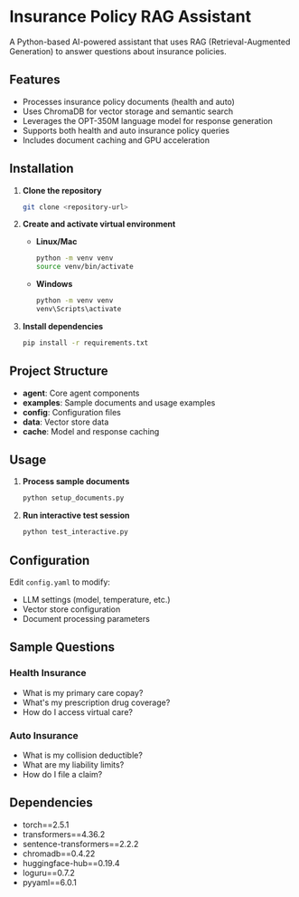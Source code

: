 # Insurance Policy RAG Assistant

A Python-based AI-powered assistant that uses RAG (Retrieval-Augmented Generation) to answer questions about insurance policies.

## Features

- Processes insurance policy documents (health and auto)
- Uses ChromaDB for vector storage and semantic search
- Leverages the OPT-350M language model for response generation
- Supports both health and auto insurance policy queries
- Includes document caching and GPU acceleration

## Installation

1. **Clone the repository**
    ```sh
    git clone <repository-url>
    ```

2. **Create and activate virtual environment**
    - **Linux/Mac**
        ```sh
        python -m venv venv
        source venv/bin/activate
        ```
    - **Windows**
        ```sh
        python -m venv venv
        venv\Scripts\activate
        ```

3. **Install dependencies**
    ```sh
    pip install -r requirements.txt
    ```

## Project Structure

- **agent**: Core agent components
- **examples**: Sample documents and usage examples
- **config**: Configuration files
- **data**: Vector store data
- **cache**: Model and response caching

## Usage

1. **Process sample documents**
    ```sh
    python setup_documents.py
    ```

2. **Run interactive test session**
    ```sh
    python test_interactive.py
    ```

## Configuration

Edit `config.yaml` to modify:
- LLM settings (model, temperature, etc.)
- Vector store configuration
- Document processing parameters

## Sample Questions

### Health Insurance
- What is my primary care copay?
- What's my prescription drug coverage?
- How do I access virtual care?

### Auto Insurance
- What is my collision deductible?
- What are my liability limits?
- How do I file a claim?

## Dependencies

- torch==2.5.1
- transformers==4.36.2
- sentence-transformers==2.2.2
- chromadb==0.4.22
- huggingface-hub==0.19.4
- loguru==0.7.2
- pyyaml==6.0.1
